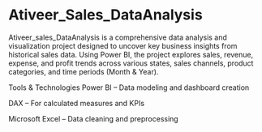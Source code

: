 # Ativeer_Sales_DataAnalysis

Ativeer_sales_DataAnalysis is a comprehensive data analysis and visualization project designed to uncover key business insights from historical sales data. Using Power BI, the project explores sales, revenue, expense, and profit trends across various states, sales channels, product categories, and time periods (Month & Year).

Tools & Technologies
Power BI – Data modeling and dashboard creation

DAX – For calculated measures and KPIs

Microsoft Excel – Data cleaning and preprocessing
